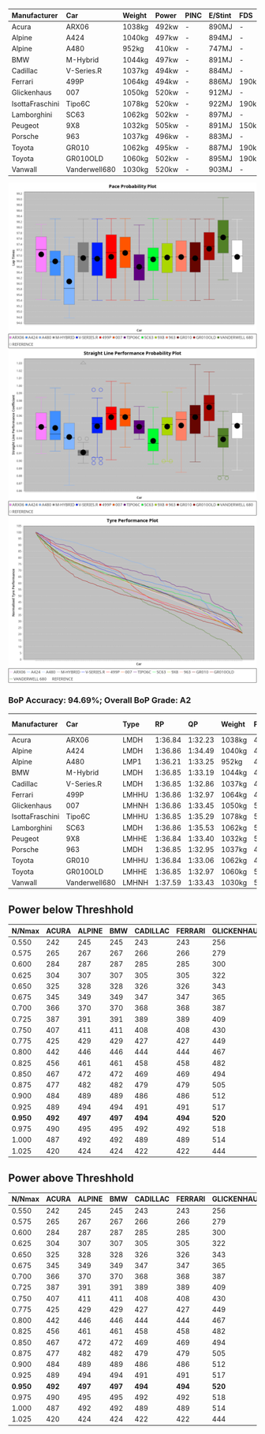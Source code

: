 |Manufacturer|Car|Weight|Power|PINC|E/Stint|FDS|
|:-|:-|:-|:-|:-|:-|:-|
|Acura|ARX06|1038kg|492kw|-|890MJ|-|
|Alpine|A424|1040kg|497kw|-|894MJ|-|
|Alpine|A480|952kg|410kw|-|747MJ|-|
|BMW|M-Hybrid|1044kg|497kw|-|891MJ|-|
|Cadillac|V-Series.R|1037kg|494kw|-|884MJ|-|
|Ferrari|499P|1064kg|494kw|-|886MJ|190kph|
|Glickenhaus|007|1050kg|520kw|-|912MJ|-|
|IsottaFraschini|Tipo6C|1078kg|520kw|-|922MJ|190kph|
|Lamborghini|SC63|1062kg|502kw|-|897MJ|-|
|Peugeot|9X8|1032kg|505kw|-|891MJ|150kph|
|Porsche|963|1037kg|496kw|-|883MJ|-|
|Toyota|GR010|1062kg|495kw|-|887MJ|190kph|
|Toyota|GR010OLD|1060kg|502kw|-|895MJ|190kph|
|Vanwall|Vanderwell680|1030kg|520kw|-|903MJ|-|

![PACECHART](./IMG/AUTO.png)
![STRAIGHTLINEPERFORMANCECHART](./IMG/AUTO_sp.png)
![TYREPERFORMANCECHART](./IMG/AUTO_tw.png)

### BoP Accuracy: 94.69%; Overall BoP Grade: A2
|Manufacturer|Car|Type|RP|QP|Weight|Power¹|Threshhold|PINC|Power²|E/Stint|AVG Vmax|FDS|RDLC|L/Stint|BOP-Grade|ModelAccuracy|ModelPoints|Match%|
|:-|:-|:-|:-|:-|:-|:-|:-|:-|:-|:-|:-|:-|:-|:-|:-|:-|:-|:-|
|Acura|ARX06|LMDH|1:36.84|1:32.23|1038kg|492kw|0.0kph|-|492kw|890MJ|292.25kph|-|1.02|37|~A1|100.00%|995|95.25%|
|Alpine|A424|LMDH|1:36.86|1:34.49|1040kg|497kw|0.0kph|-|497kw|894MJ|292.33kph|-|1.02|37|~A1|80.53%|517|96.09%|
|Alpine|A480|LMP1|1:36.21|1:33.25|952kg|410kw|0.0kph|-|410kw|747MJ|287.91kph|-|0.97|35|-B1|56.35%|794|89.75%|
|BMW|M-Hybrid|LMDH|1:36.85|1:33.19|1044kg|497kw|0.0kph|-|497kw|891MJ|288.18kph|-|1.02|37|~A1|96.62%|1656|97.56%|
|Cadillac|V-Series.R|LMDH|1:36.85|1:32.86|1037kg|494kw|0.0kph|-|494kw|884MJ|292.12kph|-|1.02|37|~A1|90.68%|2081|100.00%|
|Ferrari|499P|LMHHU|1:36.86|1:32.97|1064kg|494kw|0.0kph|-|494kw|886MJ|293.48kph|190kph|1.03|37|~A1|94.63%|2574|100.00%|
|Glickenhaus|007|LMHNH|1:36.86|1:33.45|1050kg|520kw|0.0kph|-|520kw|912MJ|295.91kph|-|0.94|37|~A1|94.93%|1610|100.00%|
|IsottaFraschini|Tipo6C|LMHHU|1:36.85|1:35.29|1078kg|520kw|0.0kph|-|520kw|922MJ|292.92kph|190kph|1.02|37|+B1|66.67%|96|85.69%|
|Lamborghini|SC63|LMDH|1:36.86|1:35.53|1062kg|502kw|0.0kph|-|502kw|897MJ|289.25kph|-|1.03|37|+A2|92.15%|399|93.58%|
|Peugeot|9X8|LMHHE|1:36.84|1:33.40|1032kg|505kw|0.0kph|-|505kw|891MJ|292.72kph|150kph|1.03|37|~A1|83.80%|2473|100.00%|
|Porsche|963|LMDH|1:36.85|1:32.95|1037kg|496kw|0.0kph|-|496kw|883MJ|292.87kph|-|1.02|37|~A1|95.67%|5902|100.00%|
|Toyota|GR010|LMHHU|1:36.84|1:33.06|1062kg|495kw|0.0kph|-|495kw|887MJ|293.63kph|190kph|1.02|37|~A1|91.69%|3310|100.00%|
|Toyota|GR010OLD|LMHHE|1:36.85|1:32.97|1060kg|502kw|0.0kph|-|502kw|895MJ|296.22kph|190kph|1.02|37|~A1|85.24%|1322|100.00%|
|Vanwall|Vanderwell680|LMHNH|1:37.59|1:33.43|1030kg|520kw|0.0kph|-|520kw|903MJ|291.24kph|-|1.01|37|+D1|93.72%|627|67.79%|

## Power below Threshhold
|N/Nmax|ACURA|ALPINE|BMW|CADILLAC|FERRARI|GLICKENHAUS|ISOTTAFRASCHINI|LAMBORGHINI|PEUGEOT|PORSCHE|TOYOTA|TOYOTA|VANWALL|​|RPM|A480|
|:-|:-|:-|:-|:-|:-|:-|:-|:-|:-|:-|:-|:-|:-|:-|:-|:-|
|0.550|242|245|245|243|243|256|256|247|249|244|244|247|256|​|--|-|
|0.575|265|267|267|266|266|279|279|270|272|267|266|270|279|​|--|-|
|0.600|284|287|287|285|285|300|300|290|292|287|286|290|300|​|--|-|
|0.625|304|307|307|305|305|322|322|310|312|307|306|310|322|​|--|-|
|0.650|325|328|328|326|326|343|343|331|333|327|327|331|343|​|--|-|
|0.675|345|349|349|347|347|365|365|352|355|348|348|352|365|​|--|-|
|0.700|366|370|370|368|368|387|387|374|376|369|369|374|387|​|--|-|
|0.725|387|391|391|389|389|409|409|395|397|390|389|395|409|​|--|-|
|0.750|407|411|411|408|408|430|430|415|417|410|409|415|430|​|--|-|
|0.775|425|429|429|427|427|449|449|434|436|429|428|434|449|​|5000|241|
|0.800|442|446|446|444|444|467|467|451|454|445|445|451|467|​|5500|284|
|0.825|456|461|461|458|458|482|482|466|469|460|459|466|482|​|6000|318|
|0.850|467|472|472|469|469|494|494|477|480|471|470|477|494|​|6500|359|
|0.875|477|482|482|479|479|505|505|487|490|481|480|487|505|​|7000|401|
|0.900|484|489|489|486|486|512|512|494|497|488|487|494|512|​|7500|411|
|0.925|489|494|494|491|491|517|517|499|502|493|492|499|517|​|8000|407|
|**0.950**|**492**|**497**|**497**|**494**|**494**|**520**|**520**|**502**|**505**|**496**|**495**|**502**|**520**|**​**|**8500**|**410**|
|0.975|490|495|495|492|492|518|518|500|503|494|493|500|518|​|9000|205|
|1.000|487|492|492|489|489|514|514|497|500|491|490|497|514|​|--|-|
|1.025|420|424|424|422|422|444|444|429|431|424|423|429|444|​|--|-|

## Power above Threshhold
|N/Nmax|ACURA|ALPINE|BMW|CADILLAC|FERRARI|GLICKENHAUS|ISOTTAFRASCHINI|LAMBORGHINI|PEUGEOT|PORSCHE|TOYOTA|TOYOTA|VANWALL|​|RPM|A480|
|:-|:-|:-|:-|:-|:-|:-|:-|:-|:-|:-|:-|:-|:-|:-|:-|:-|
|0.550|242|245|245|243|243|256|256|247|249|244|244|247|256|​|--|-|
|0.575|265|267|267|266|266|279|279|270|272|267|266|270|279|​|--|-|
|0.600|284|287|287|285|285|300|300|290|292|287|286|290|300|​|--|-|
|0.625|304|307|307|305|305|322|322|310|312|307|306|310|322|​|--|-|
|0.650|325|328|328|326|326|343|343|331|333|327|327|331|343|​|--|-|
|0.675|345|349|349|347|347|365|365|352|355|348|348|352|365|​|--|-|
|0.700|366|370|370|368|368|387|387|374|376|369|369|374|387|​|--|-|
|0.725|387|391|391|389|389|409|409|395|397|390|389|395|409|​|--|-|
|0.750|407|411|411|408|408|430|430|415|417|410|409|415|430|​|--|-|
|0.775|425|429|429|427|427|449|449|434|436|429|428|434|449|​|5000|241|
|0.800|442|446|446|444|444|467|467|451|454|445|445|451|467|​|5500|284|
|0.825|456|461|461|458|458|482|482|466|469|460|459|466|482|​|6000|318|
|0.850|467|472|472|469|469|494|494|477|480|471|470|477|494|​|6500|359|
|0.875|477|482|482|479|479|505|505|487|490|481|480|487|505|​|7000|401|
|0.900|484|489|489|486|486|512|512|494|497|488|487|494|512|​|7500|411|
|0.925|489|494|494|491|491|517|517|499|502|493|492|499|517|​|8000|407|
|**0.950**|**492**|**497**|**497**|**494**|**494**|**520**|**520**|**502**|**505**|**496**|**495**|**502**|**520**|**​**|**8500**|**410**|
|0.975|490|495|495|492|492|518|518|500|503|494|493|500|518|​|9000|205|
|1.000|487|492|492|489|489|514|514|497|500|491|490|497|514|​|--|-|
|1.025|420|424|424|422|422|444|444|429|431|424|423|429|444|​|--|-|
